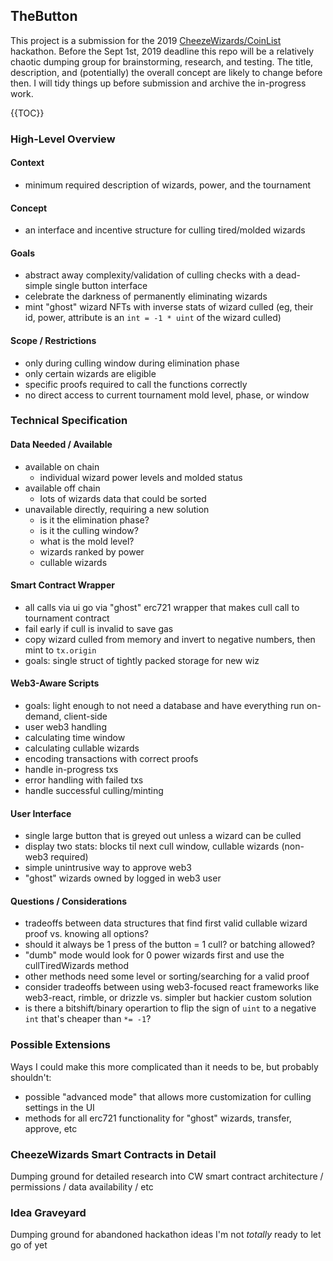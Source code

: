 ## TheButton

This project is a submission for the 2019 [CheezeWizards/CoinList](https://coinlist.co/build/cheezewizards) hackathon. Before the Sept 1st, 2019 deadline this repo will be a relatively chaotic dumping group for brainstorming, research, and testing. The title, description, and (potentially) the overall concept are likely to change before then. I will tidy things up before submission and archive the in-progress work.

{{TOC}}

### High-Level Overview

#### Context
- minimum required description of wizards, power, and the tournament
#### Concept
- an interface and incentive structure for culling tired/molded wizards
#### Goals
- abstract away complexity/validation of culling checks with a dead-simple single button interface
- celebrate the darkness of permanently eliminating wizards
- mint "ghost" wizard NFTs with inverse stats of wizard culled (eg, their id, power, attribute is an `int = -1 * uint` of the wizard culled)
#### Scope / Restrictions
- only during culling window during elimination phase
- only certain wizards are eligible
- specific proofs required to call the functions correctly
- no direct access to current tournament mold level, phase, or window
  
### Technical Specification

#### Data Needed / Available
- available on chain
  - individual wizard power levels and molded status
- available off chain
  - lots of wizards data that could be sorted
- unavailable directly, requiring a new solution
  - is it the elimination phase?
  - is it the culling window?
  - what is the mold level?
  - wizards ranked by power
  - cullable wizards
  
#### Smart Contract Wrapper
- all calls via ui go via "ghost" erc721 wrapper that makes cull call to tournament contract
- fail early if cull is invalid to save gas
- copy wizard culled from memory and invert to negative numbers, then mint to `tx.origin`
- goals: single struct of tightly packed storage for new wiz

#### Web3-Aware Scripts
- goals: light enough to not need a database and have everything run on-demand, client-side
- user web3 handling
- calculating time window
- calculating cullable wizards
- encoding transactions with correct proofs
- handle in-progress txs
- error handling with failed txs
- handle successful culling/minting

#### User Interface
- single large button that is greyed out unless a wizard can be culled
- display two stats: blocks til next cull window, cullable wizards (non-web3 required)
- simple unintrusive way to approve web3
- "ghost" wizards owned by logged in web3 user

#### Questions / Considerations
- tradeoffs between data structures that find first valid cullable wizard proof vs. knowing all options? 
- should it always be 1 press of the button = 1 cull? or batching allowed?
- "dumb" mode would look for 0 power wizards first and use the cullTiredWizards method
- other methods need some level or sorting/searching for a valid proof
- consider tradeoffs between using web3-focused react frameworks like web3-react, rimble, or drizzle vs. simpler but hackier custom solution
- is there a bitshift/binary operartion to flip the sign of `uint` to a negative `int` that's cheaper than `*= -1`?

### Possible Extensions

Ways I could make this more complicated than it needs to be, but probably shouldn't:

- possible "advanced mode" that allows more customization for culling settings in the UI
- methods for all erc721 functionality for "ghost" wizards, transfer, approve, etc

### CheezeWizards Smart Contracts in Detail

Dumping ground for detailed research into CW smart contract architecture / permissions / data availability / etc

### Idea Graveyard

Dumping ground for abandoned hackathon ideas I'm not *totally* ready to let go of yet
